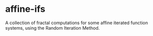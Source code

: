 # affine-ifs
A collection of fractal computations for some affine iterated function systems, using the Random Iteration Method.
